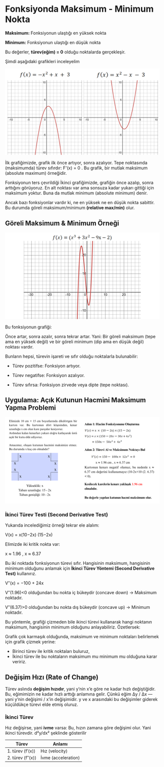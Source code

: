 # Fonksiyonda Maksimum - Minimum Nokta

**Maksimum:** Fonksiyonun ulaştığı en yüksek nokta

**Minimum:** Fonksiyonun ulaştığı en düşük nokta

Bu değerler, **türev(eğim) = 0** olduğu noktalarda gerçekleşir.

Şimdi aşağıdaki grafikleri inceleyelim

![](../assets/images/max-min.png)

İlk grafiğimizde, grafik ilk önce artıyor, sonra azalıyor. Tepe noktasında (maksimumda) türev sıfırdır: F'(x) = 0 . Bu grafik, bir mutlak maksimum (absolute maximum) örneğidir.

Fonksiyonun ters çevrildiği İkinci grafiğimizde, grafiğin önce azalıp, sonra arttığını görüyoruz. En alt noktası var ama sonsuza kadar yukarı gittiği için maksimum yoktur. Buna da mutlak minimum (absolute minimum) denir.

Ancak bazı fonksiyonlar vardır ki, ne en yüksek ne en düşük nokta sabittir. Bu durumda göreli maksimum/minimum **(relative max/min)** olur.

## Göreli Maksimum & Minimum Örneği

![](../assets/images/max-min2.png)

Bu fonksiyonun grafiği:

Önce artar, sonra azalır, sonra tekrar artar. Yani: Bir göreli maksimum (tepe ama en yüksek değil) ve bir göreli minimum (dip ama en düşük değil) noktası vardır.

Bunların hepsi, türevin işareti ve sıfır olduğu noktalarla bulunabilir:

- Türev pozitifse: Fonksiyon artıyor.

- Türev negatifse: Fonksiyon azalıyor.

- Türev sıfırsa: Fonksiyon zirvede veya dipte (tepe noktası).

## Uygulama: Açık Kutunun Hacmini Maksimum Yapma Problemi

![](../assets/images/uygulama.png)

### İkinci Türev Testi (Second Derivative Test)

Yukarıda incelediğimiz örneği tekrar ele alalım:

V(x) = x(10−2x) (15−2x)

Elimizde iki kritik nokta var:

x ≈ 1.96 , x ≈ 6.37

Bu iki noktada fonksiyonun türevi sıfır. Hangisinin maksimum, hangisinin minimum olduğunu anlamak için **İkinci Türev Yöntemi (Second Derivative Test)** kullanırız.

V′′(x) = −100 + 24x

V′′(1.96)<0 olduğundan bu nokta iç bükeydir (concave down) → Maksimum noktadır.

V′′(6.37)>0 olduğundan bu nokta dış bükeydir (concave up) → Minimum noktadır.

Bu yöntemle, grafiği çizmeden bile ikinci türevi kullanarak hangi noktanın maksimum, hangisinin minimum olduğunu anlayabiliriz. Özetlersek:

Grafik çok karmaşık olduğunda, maksimum ve minimum noktaları belirlemek için grafik çizmek yerine:

- Birinci türev ile kritik noktaları buluruz,
- İkinci türev ile bu noktaların maksimum mu minimum mu olduğuna karar veririz.

## Değişim Hızı (Rate of Change)

Türev aslında **değişim hızıdır**, yani y’nin x’e göre ne kadar hızlı değiştiğidir. Bu, eğimimizin ne kadar hızlı arttığı anlamına gelir. Çünkü eğim Δy / Δx — yani y’nin değişimi / x’in değişimidir. y ve x arasındaki bu değişimler giderek küçüldükçe türevi elde etmiş oluruz.

### İkinci Türev

Hız değişirse, yani **ivme** varsa: Bu, hızın zamana göre değişimi olur. Yani ikinci türevdir. d²y/dx² şeklinde gösterilir

| Türev            | Anlamı              |
| ---------------- | ------------------- |
| 1. türev (f′(x)) | Hız (velocity)      |
| 2. türev (f″(x)) | İvme (acceleration) |
